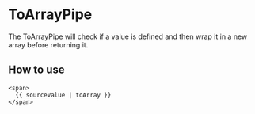 # ToArrayPipe

The ToArrayPipe will check if a value is defined and then wrap it in a new array before returning it.

## How to use

```angular2html
<span>
  {{ sourceValue | toArray }}
</span>
```
